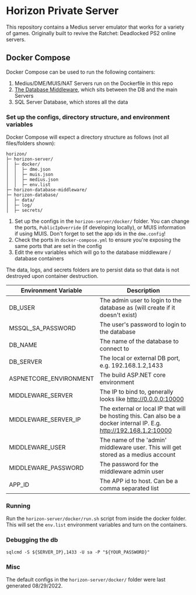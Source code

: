 # Horizon Private Server
This repository contains a Medius server emulator that works for a variety of games. Originally built to revive the Ratchet: Deadlocked PS2 online servers.

## Docker Compose
Docker Compose can be used to run the following containers:
1. Medius/DME/MUIS/NAT Servers run on the Dockerfile in this repo
2. [The Database Middleware](https://github.com/Horizon-Private-Server/horizon-server-database-middleware), which sits between the DB and the main Servers
3. SQL Server Database, which stores all the data

### Set up the configs, directory structure, and environment variables
Docker Compose will expect a directory structure as follows (not all files/folders shown):
```
horizon/
├─ horizon-server/
│  ├─ docker/
│  │  ├─ dme.json
│  │  ├─ muis.json
│  │  ├─ medius.json
│  │  ├─ env.list
├─ horizon-database-middleware/
├─ horizon-database/
│  ├─ data/
│  ├─ log/
│  ├─ secrets/
```

1. Set up the configs in the `horizon-server/docker/` folder. You can change the ports, `PublicIpOverride` (if developing locally), or MUIS information if using MUIS. Don't forget to set the app ids in the `dme.config`!
2. Check the ports in `docker-compose.yml` to ensure you're exposing the same ports that are set in the config
3. Edit the env variables which will go to the database middleware / database containers

The data, logs, and secrets folders are to persist data so that data is not destroyed upon container destruction.

| Environment Variable   | Description                                                                                                         |
|------------------------|---------------------------------------------------------------------------------------------------------------------|
| DB_USER                | The admin user to login to the database as (will create if it doesn't exist)                                        |
| MSSQL_SA_PASSWORD      | The user's password to login to the database                                                                        |
| DB_NAME                | The name of the database to connect to                                                                              |
| DB_SERVER              | The local or external DB port, e.g. 192.168.1.2,1433                                                                |
| ASPNETCORE_ENVIRONMENT | The build ASP.NET core environment                                                                                  |
| MIDDLEWARE_SERVER      | The IP to bind to, generally looks like http://0.0.0.0:10000                                                        |
| MIDDLEWARE_SERVER_IP   | The external or local IP that will be hosting this. Can also be a docker internal IP. E.g. http://192.168.1.2:10000 |
| MIDDLEWARE_USER        | The name of the 'admin' middleware user. This will get stored as a medius account                                   |
| MIDDLEWARE_PASSWORD    | The password for the middleware admin user                                                                          |
| APP_ID                 | The APP id to host. Can be a comma separated list                                                                   |

### Running
Run the `horizon-server/docker/run.sh` script from inside the docker folder. This will set the `env.list` environment variables and turn on the containers.

### Debugging the db
```
sqlcmd -S ${SERVER_IP},1433 -U sa -P "${YOUR_PASSWORD}"
```

### Misc
The default configs in the `horizon-server/docker/` folder were last generated 08/29/2022.

